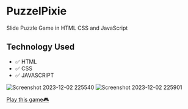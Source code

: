 # PuzzelPixie
Slide Puzzle Game in HTML CSS and JavaScript

## Technology Used
- ✅ HTML
- ✅ CSS
- ✅ JAVASCRIPT

![Screenshot 2023-12-02 225540](https://github.com/rashmisharmila/PuzzelPixie/assets/108237108/eeac2a02-bca6-4834-8176-5fc7dc08db33)
![Screenshot 2023-12-02 225901](https://github.com/rashmisharmila/PuzzelPixie/assets/108237108/9e8ccb12-5500-42a5-afc3-714d26b8bfc2)

<a href="https://rashmisharmila.github.io/PuzzelPixie/" target="_blank">Play this game🎮</a>
